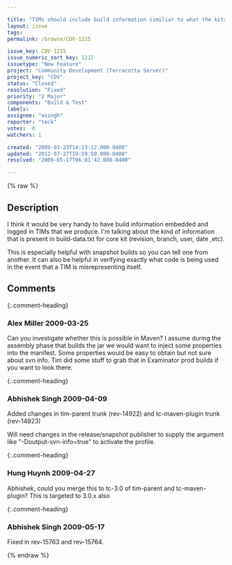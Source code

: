 ```yaml
---

title: "TIMs should include build information similiar to what the kits get"
layout: issue
tags: 
permalink: /browse/CDV-1215

issue_key: CDV-1215
issue_numeric_sort_key: 1215
issuetype: "New Feature"
project: "Community Development (Terracotta Server)"
project_key: "CDV"
status: "Closed"
resolution: "Fixed"
priority: "2 Major"
components: "Build & Test"
labels: 
assignee: "asingh"
reporter: "teck"
votes:  0
watchers: 1

created: "2009-03-23T14:23:12.000-0400"
updated: "2012-07-27T19:59:50.000-0400"
resolved: "2009-05-17T06:01:42.000-0400"

---
```




{% raw %}



## Description

<div markdown="1" class="description">

I think it would be very handy to have build information embedded and logged in TIMs that we produce. I'm talking about the kind of information that is present in build-data.txt for core kit (revision, branch, user, date ,etc). 

This is especially helpful with snapshot builds so you can tell one from another. It can also be helpful in verifying exactly what code is being used in the event that a TIM is misrepresenting itself. 

</div>

## Comments


{:.comment-heading}
### **Alex Miller** <span class="date">2009-03-25</span>

<div markdown="1" class="comment">

Can you investigate whether this is possible in Maven?  I assume during the assembly phase that builds the jar we would want to inject some properties into the manifest.  Some properties would be easy to obtain but not sure about svn info.  Tim did some stuff to grab that in Examinator prod builds if you want to look there.

</div>


{:.comment-heading}
### **Abhishek Singh** <span class="date">2009-04-09</span>

<div markdown="1" class="comment">

Added changes in tim-parent trunk (rev-14922) and tc-maven-plugin trunk (rev-14923)

Will need changes in the release/snapshot publisher to supply the argument like "-Doutput-svn-info=true" to activate the profile.



</div>


{:.comment-heading}
### **Hung Huynh** <span class="date">2009-04-27</span>

<div markdown="1" class="comment">

Abhishek, could you merge this to tc-3.0 of tim-parent and tc-maven-plugin? This is targeted to 3.0.x also

</div>


{:.comment-heading}
### **Abhishek Singh** <span class="date">2009-05-17</span>

<div markdown="1" class="comment">

Fixed in rev-15763 and rev-15764.

</div>



{% endraw %}
